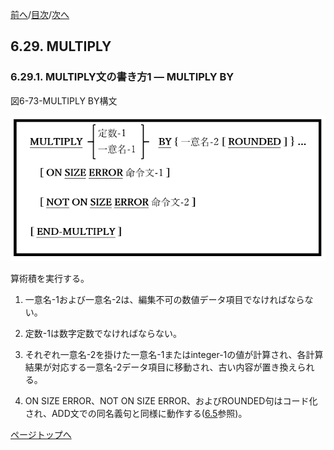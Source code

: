 <!--navi start1-->
[前へ](6-28-2.md)/[目次](https://opensourcecobol.github.io/markdown/TOC.html)/[次へ](6-29-2.md)
<!--navi end1-->
## 6.29. MULTIPLY

### 6.29.1. MULTIPLY文の書き方1 ― MULTIPLY BY

図6-73-MULTIPLY BY構文

![alt text](Image/6-73-Multiply.png)

算術積を実行する。

1. 一意名-1および一意名-2は、編集不可の数値データ項目でなければならない。

2. 定数-1は数字定数でなければならない。

3. それぞれ一意名-2を掛けた一意名-1またはinteger-1の値が計算され、各計算結果が対応する一意名-2データ項目に移動され、古い内容が置き換えられる。

4. ON SIZE ERROR、NOT ON SIZE ERROR、およびROUNDED句はコード化され、ADD文での同名義句と同様に動作する([6.5](6-5-1.md)参照)。

<!--navi start2-->

[ページトップへ](6-29-1.md)
<!--navi end2-->
